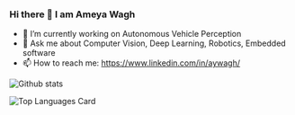 ### Hi there 👋 I am Ameya Wagh

<!--
**AmeyaWagh/AmeyaWagh** is a ✨ _special_ ✨ repository because its `README.md` (this file) appears on your GitHub profile.

Here are some ideas to get you started:

- 🔭 I’m currently working on ...
- 🌱 I’m currently learning ...
- 👯 I’m looking to collaborate on ...
- 🤔 I’m looking for help with ...
- 💬 Ask me about ...
- 📫 How to reach me: ...
- 😄 Pronouns: ...
- ⚡ Fun fact: ...
-->

- 🔭 I’m currently working on Autonomous Vehicle Perception
- 💬 Ask me about Computer Vision, Deep Learning, Robotics, Embedded software
- 📫 How to reach me: https://www.linkedin.com/in/aywagh/

![Github stats](https://github-readme-stats.vercel.app/api?username=AmeyaWagh&theme=highcontrast&show_icons=true&count_private=true)

![Top Languages Card](https://github-readme-stats.vercel.app/api/top-langs/?username=AmeyaWagh&layout=compact)
